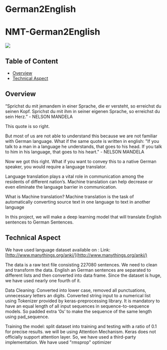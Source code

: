 # German2English

# NMT-German2English
![](https://i.imgur.com/fK8LE2y.jpg)

## Table of Content
  * [Overview](#overview)
  * [Technical Aspect](#technical-aspect)
 

## Overview
“Sprichst du mit jemandem in einer Sprache, die er versteht, so erreichst du seinen Kopf. Sprichst du mit ihm in seiner eigenen Sprache, so erreichst du sein Herz.” -  NELSON MANDELA

This quote is so right. 

But most of us are not able to understand this because we are not familiar with German language. What if the same quote is written in english:
"If you talk to a man in a language he understands, that goes to his head. If you talk to him in his language, that goes to his heart." -  NELSON MANDELA

Now we got this right. What if you want to convey this to a native German speaker, you would require a language translator.

Language translation plays a vital role in communication among the residents of different nation’s.  Machine translation can help decrease or even eliminate the language barrier in communication.

What is Machine translation?
Machine translation is the task of automatically converting source text in one language to text in another language

In this project, we will make a deep learning model that will translate English sentences to German Sentences. 

## Technical Aspect
We have used language dataset available on :
Link: [http://www.manythings.org/anki/](http://www.manythings.org/anki/)

The data is a raw text file consisting 227080 sentences. We need to clean and transform the data. English an German sentences are separated to different lists and then converted into data frame. Since the dataset is huge, we have used nearly one fourth of it. 

Data Cleaning: Converted into lower case, removed all punctuations, unnecessary letters an digits. Converted string input to a numerical list using Tokenizer provided by keras-preprocessing library. It is mandatory to have an equal length of all input sequences in sequence-to-sequence models. So padded extra ‘0s’ to make the sequence of the same length using pad_sequence.

Training the model:  split dataset into training and testing with a ratio of 0.1 for precise results. 
we will be using Attention Mechanism. Keras does not officially support attention layer. So, we have used a third-party implementation. We have used "rmsprop" optimizer



